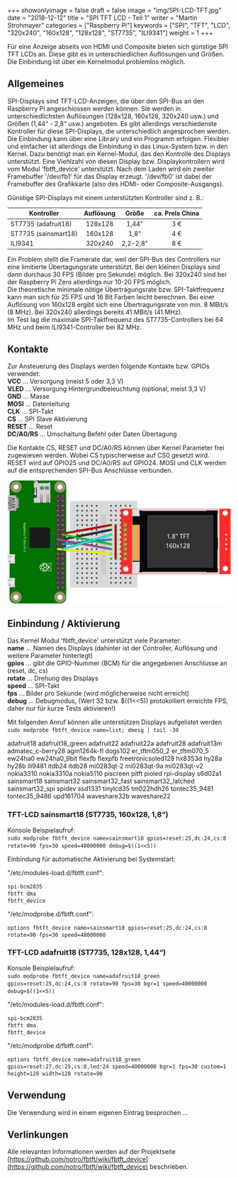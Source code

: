 +++
showonlyimage = false
draft = false
image = "img/SPI-LCD-TFT.jpg"
date = "2018-12-12"
title = "SPI TFT LCD - Teil 1"
writer = "Martin Strohmayer"
categories = ["Raspberry Pi"]
keywords = ["SPI", "TFT", "LCD", "320x240", "160x128", "128x128", "ST7735", "ILI9341"]
weight = 1
+++

Für eine Anzeige abseits von HDMI und Composite bieten sich günstige SPI TFT LCDs an. Diese gibt es in unterschiedlichen Auflösungen und Größen. Die Einbindung ist über ein Kernelmodul problemlos möglich.   
<!--more-->

## Allgemeines

SPI-Displays sind TFT-LCD-Anzeigen, die über den SPI-Bus an den Raspberry Pi angeschlossen werden können. Sie werden in unterschiedlichsten Auflösungen (128x128, 160x128, 320x240 usw.) und Größen (1,44“ - 2,8“ usw.) angeboten. Es gibt allerdings verschiedenste Kontroller für diese SPI-Displays, die unterschiedlich angesprochen werden. Die Einbindung kann über eine Library und ein Programm erfolgen. Flexibler und einfacher ist allerdings die Einbindung in das Linux-System bzw. in den Kernel. Dazu benötigt man ein Kernel-Modul, das den Kontrolle des Displays unterstützt. Eine Viehlzahl von diesen Display bzw. Displaykontrollern wird vom Modul 'fbtft_device' unterstützt.
Nach dem Laden wird ein zweiter Framebuffer '/dev/fb1' für das Display erzeugt. '/dev/fb0' ist dabei der Framebuffer des Grafikkarte (also des HDMI- oder Composite-Ausgangs). 

Günstige SPI-Displays mit einem unterstützten Kontroller sind z. B.:

| Kontroller | Auflösung | Größe | ca. Preis China |
| -----------|:---------:|:-----:|:---------------:|
| ST7735 (adafruit18) |	128x128 | 1,44"    |  3 €  |
| ST7735 (sainsmart18)| 160x128 | 1,8"     |  4 €  |
| ILI9341	          |	320x240 | 2,2-2,8" |  8 €  |

Ein Problem stellt die Framerate dar, weil der SPI-Bus des Controllers nur eine limitierte Übertagungsrate unterstützt. Bei den kleinen Displays sind dann durchaus 30 FPS (Bilder pro Sekunde) möglich. Bei 320x240 sind bei der Raspberry Pi Zero allerdings nur 10-20 FPS möglich.  
Die theoretische minimale nötige Übertragungsrate bzw. SPI-Taktfrequenz kann man sich für 25 FPS und 16 Bit Farben leicht berechnen. Bei einer Auflösung von 160x128 ergibt sich eine Übertragungsrate von min. 8 MBit/s (8 MHz). Bei 320x240 allerdings bereits 41 MBit/s (41 MHz).  
Im Test lag die maximale SPI-Taktfrequenz des ST7735-Controllers bei 64 MHz und beim ILI9341-Controller bei 82 MHz.

## Kontakte

Zur Ansteuerung des Displays werden folgende Kontakte bzw. GPIOs verwendet:  
**VCC** ... Versorgung (meist 5 oder 3,3 V)  
**VLED** ... Versorgung Hintergrundbeleuchtung (optional, meist 3,3 V)  
**GND** ... Masse  
**MOSI** ... Datenleitung  
**CLK** ... SPI-Takt  
**CS** ... SPI Slave Aktivierung  
**RESET** ... Reset  
**DC/A0/RS** ... Umschaltung Befehl oder Daten Übertagung  

Die Kontakte CS, RESET und DC/A0/RS können über Kernel Parameter frei zugewiesen werden. Wobei CS typischerweise auf CS0 gesetzt wird. RESET wird auf GPIO25 und DC/A0/RS auf GPIO24. MOSI und CLK werden auf die entsprechenden SPI-Bus Anschlüsse verbunden.

![SPI-LCD-TFT Anschluss](../../img/SPI-LCD-TFT_Steckplatine.png)

## Einbindung / Aktivierung

Das Kernel Modul 'fbtft_device' unterstützt viele Parameter:  
**name** ... Namen des Displays (dahinter ist der Controller, Auflösung und weitere Parameter hinterlegt)  
**gpios** ... gibt die GPIO-Nummer (BCM) für die angegebenen Anschlusse an (reset, dc, cs)  
**rotate** ... Drehung des Displays  
**speed** ... SPI-Takt  
**fps** ... Bilder pro Sekunde (wird möglicherweise nicht erreicht)  
**debug** ... Debugmodus, (Wert 32 bzw. $((1<<5)) protokolliert erreichte FPS, daher nur für kurze Tests aktivieren!)


Mit folgenden Anruf können alle unterstützen Displays aufgelistet werden
``sudo modprobe fbtft_device name=list; dmesg | tail -30``

adafruit18
adafruit18_green
adafruit22
adafruit22a
adafruit28
adafruit13m
admatec_c-berry28
agm1264k-fl
dogs102
er_tftm050_2
er_tftm070_5
ew24ha0
ew24ha0_9bit
flexfb
flexpfb
freetronicsoled128
hx8353d
hy28a
hy28b
ili9481
itdb24
itdb28
mi0283qt-2
mi0283qt-9a
mi0283qt-v2
nokia3310
nokia3310a
nokia5110
piscreen
pitft
pioled
rpi-display
s6d02a1
sainsmart18
sainsmart32
sainsmart32_fast
sainsmart32_latched
sainsmart32_spi
spidev
ssd1331
tinylcd35
tm022hdh26
tontec35_9481
tontec35_9486
upd161704
waveshare32b
waveshare22


### TFT-LCD sainsmart18 (ST7735, 160x128, 1,8“)

Konsole Beispielaufruf:  
``sudo modprobe fbtft_device name=sainsmart18 gpios=reset:25,dc:24,cs:8 rotate=90 fps=30 speed=48000000 debug=$((1<<5))`` 

Einbindung für automatische Aktivierung bei Systemstart:

"/etc/modules-load.d/fbtft.conf":
```
spi-bcm2835
fbtft dma
fbtft_device
```

"/etc/modprobe.d/fbtft.conf":
```
options fbtft_device name=sainsmart18 gpios=reset:25,dc:24,cs:8 rotate=90 fps=30 speed=48000000
```

### TFT-LCD adafruit18 (ST7735, 128x128, 1,44“)

Konsole Beispielaufruf:  
``sudo modprobe fbtft_device name=adafruit18_green gpios=reset:25,dc:24,cs:8 rotate=90 fps=30 bgr=1 speed=40000000 debug=$((1<<5))`` 

"/etc/modules-load.d/fbtft.conf":
```
spi-bcm2835
fbtft dma
fbtft_device
```

"/etc/modprobe.d/fbtft.conf":
```
options fbtft_device name=adafruit18_green gpios=reset:27,dc:25,cs:8,led:24 speed=40000000 bgr=1 fps=30 custom=1 height=128 width=128 rotate=90
```

## Verwendung

Die Verwendung wird in einem eigenen Eintrag besprochen ...

## Verlinkungen

Alle relevanten Informationen werden auf der Projektseite 
[https://github.com/notro/fbtft/wiki/fbtft_device](https://github.com/notro/fbtft/wiki/fbtft_device) beschrieben.


